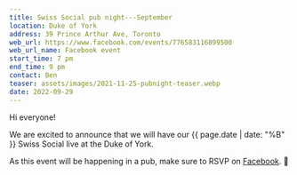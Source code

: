 ```yaml
---
title: Swiss Social pub night---September
location: Duke of York
address: 39 Prince Arthur Ave, Toronto
web_url: https://www.facebook.com/events/776583116899500
web_url_name: Facebook event
start_time: 7 pm
end_time: 9 pm
contact: Ben
teaser: assets/images/2021-11-25-pubnight-teaser.webp
date: 2022-09-29
---
```


Hi everyone!

We are excited to announce that we will have our {{ page.date | date: "%B" }}
Swiss Social live at the Duke of York.

As this event will be happening in a pub, make sure to RSVP on [Facebook].
:slightly_smiling_face:

[facebook]: <{{ page.web_url }}>
